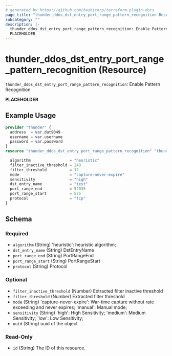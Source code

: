 ```yaml
---
# generated by https://github.com/hashicorp/terraform-plugin-docs
page_title: "thunder_ddos_dst_entry_port_range_pattern_recognition Resource - terraform-provider-thunder"
subcategory: ""
description: |-
  thunder_ddos_dst_entry_port_range_pattern_recognition: Enable Pattern Recognition
  PLACEHOLDER
---
```


# thunder_ddos_dst_entry_port_range_pattern_recognition (Resource)

`thunder_ddos_dst_entry_port_range_pattern_recognition`: Enable Pattern Recognition

__PLACEHOLDER__

## Example Usage

```terraform
provider "thunder" {
  address  = var.dut9049
  username = var.username
  password = var.password
}
resource "thunder_ddos_dst_entry_port_range_pattern_recognition" "thunder_ddos_dst_entry_port_range_pattern_recognition" {

  algorithm                 = "heuristic"
  filter_inactive_threshold = 248
  filter_threshold          = 12
  mode                      = "capture-never-expire"
  sensitivity               = "high"
  dst_entry_name            = "test"
  port_range_end            = 52035
  port_range_start          = 575
  protocol                  = "tcp"
}
```

<!-- schema generated by tfplugindocs -->
## Schema

### Required

- `algorithm` (String) 'heuristic': heuristic algorithm;
- `dst_entry_name` (String) DstEntryName
- `port_range_end` (String) PortRangeEnd
- `port_range_start` (String) PortRangeStart
- `protocol` (String) Protocol

### Optional

- `filter_inactive_threshold` (Number) Extracted filter inactive threshold
- `filter_threshold` (Number) Extracted filter threshold
- `mode` (String) 'capture-never-expire': War-time capture without rate exceeding and never expires; 'manual': Manual mode;
- `sensitivity` (String) 'high': High Sensitivity; 'medium': Medium Sensitivity; 'low': Low Sensitivity;
- `uuid` (String) uuid of the object

### Read-Only

- `id` (String) The ID of this resource.


